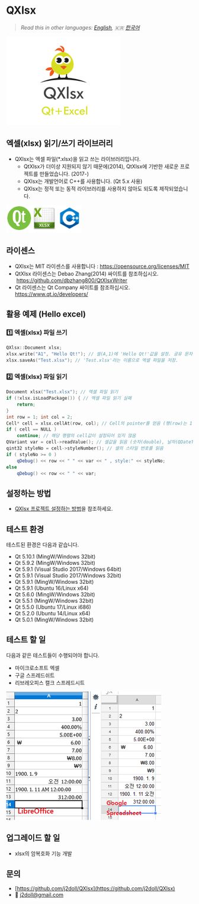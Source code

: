 # QXlsx

> *Read this in other languages: [English](README.md), :kr: [한국어](README.ko.md)*

![](markdown.data/IMG_0016.PNG)

## 엑셀(xlsx) 읽기/쓰기 라이브러리
* QXlsx는 엑셀 파일(*.xlsx)을 읽고 쓰는 라이브러리입니다.
  * QtXlsx가 더이상 지원되지 않기 때문에(2014), QtXlsx에 기반한 새로운 프로젝트를 만들었습니다. (2017-)
  * QXlsx는 개발언어로 C++를 사용합니다. (Qt 5.x 사용)
  * QXlsx는 정적 또는 동적 라이브러리를 사용하지 않아도 되도록 제작되었습니다.

![](markdown.data/comp.png)

## 라이센스
* QXlsx는 MIT 라이센스를 사용합니다 : https://opensource.org/licenses/MIT
* QtXlsx 라이센스는 Debao Zhang(2014) 싸이트를 참조하십시오.  https://github.com/dbzhang800/QtXlsxWriter
* Qt 라이센스는 Qt Company 싸이트를 참조하십시오. https://www.qt.io/developers/

## 활용 예제 (Hello excel)

### :one: 엑셀(xlsx) 파일 쓰기
```cpp
QXlsx::Document xlsx;
xlsx.write("A1", "Hello Qt!"); // 셀(A,1)에 'Hello Qt!'값을 설정. 공유 문자열 타입으로 설정됨.
xlsx.saveAs("Test.xlsx"); // 'Test.xlsx'라는 이름으로 엑셀 파일을 저장.
```

### :two: 엑셀(xlsx) 파일 읽기
```cpp
Document xlsx("Test.xlsx"); // 엑셀 파일 읽기
if (!xlsx.isLoadPackage()) { // 엑셀 파일 읽기 실패
	return;
}
int row = 1; int col = 2;
Cell* cell = xlsx.cellAt(row, col); // Cell의 pointer를 얻음 (행(row)는 1번째, 열(column)은 2번째)
if ( cell == NULL )
	continue; // 해당 행렬의 cell값이 설정되어 있지 않음
QVariant var = cell->readValue(); // 셀값을 읽음 (숫자(double), 날자(QDateTime), 문자열(QString) ...)
qint32 styleNo = cell->styleNumber(); // 셀의 스타일 번호를 읽음
if ( styleNo >= 0 )
	qDebug() << row << " " << var << " , style:" << styleNo;
else
	qDebug() << row << " " << var;
```

## 설정하는 방법
* [QXlsx 프로젝트 설정하는 방법](HowToSetProject.ko.md)을 참조하세요.

## 테스트 환경
테스트된 환경은 다음과 같습니다.
- Qt 5.10.1 (MingW/Windows 32bit)
- Qt 5.9.2 (MingW/Windows 32bit)
- Qt 5.9.1 (Visual Studio 2017/Windows 64bit)
- Qt 5.9.1 (Visual Studio 2017/Windows 32bit)
- Qt 5.9.1 (MingW/Windows 32bit)
- Qt 5.9.1 (Ubuntu 16/Linux x64)
- Qt 5.6.0 (MingW/Windows 32bit)
- Qt 5.5.1 (MingW/Windows 32bit)
- Qt 5.5.0 (Ubuntu 17/Linux i686)
- Qt 5.2.0 (Ubuntu 14/Linux x64)
- Qt 5.0.1 (MingW/Windows 32bit)

## 테스트 할 일
다음과 같은 테스트들이 수행되어야 합니다.
- 마이크로소프트 엑셀
- 구글 스프레드쉬트
- 리브레오피스 캘크 스프레드시트

![](markdown.data/LibreOffice-Google-XLSX.png)

## 업그레이드 할 일
- xlsx의 암복호화 기능 개발

## 문의
* [https://github.com/j2doll/QXlsx](https://github.com/j2doll/QXlsx)
* :email: [j2doll@gmail.com](mailto:j2doll@gmail.com)
